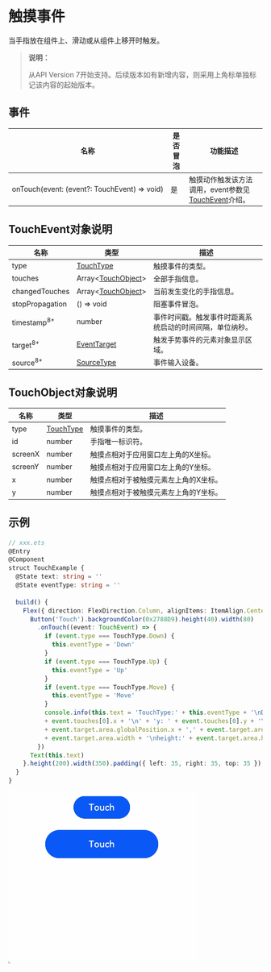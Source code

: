 # 触摸事件

当手指放在组件上、滑动或从组件上移开时触发。

> **说明：**
>
> 从API Version 7开始支持。后续版本如有新增内容，则采用上角标单独标记该内容的起始版本。


## 事件

| 名称                                                         | 是否冒泡 | 功能描述                                                     |
| ------------------------------------------------------------ | -------- | ------------------------------------------------------------ |
| onTouch(event:&nbsp;(event?:&nbsp;TouchEvent)&nbsp;=&gt;&nbsp;void) | 是       | 触摸动作触发该方法调用，event参数见[TouchEvent](#touchevent对象说明)介绍。 |


## TouchEvent对象说明

| 名称                | 类型                                       | 描述           |
| ------------------- | ---------------------------------------- | ------------ |
| type                | [TouchType](ts-appendix-enums.md#touchtype)      | 触摸事件的类型。     |
| touches             | Array&lt;[TouchObject](#touchobject对象说明)&gt; | 全部手指信息。      |
| changedTouches      | Array&lt;[TouchObject](#touchobject对象说明)&gt; | 当前发生变化的手指信息。 |
| stopPropagation      | () => void | 阻塞事件冒泡。 |
| timestamp<sup>8+</sup> | number | 事件时间戳。触发事件时距离系统启动的时间间隔，单位纳秒。 |
| target<sup>8+</sup> | [EventTarget](ts-universal-events-click.md) | 触发手势事件的元素对象显示区域。 |
| source<sup>8+</sup> | [SourceType](ts-gesture-settings.md) | 事件输入设备。 |


## TouchObject对象说明

| 名称    | 类型                                        | 描述                                  |
| ------- | ------------------------------------------- | ------------------------------------- |
| type    | [TouchType](ts-appendix-enums.md#touchtype) | 触摸事件的类型。                      |
| id      | number                                      | 手指唯一标识符。                      |
| screenX | number                                      | 触摸点相对于应用窗口左上角的X坐标。   |
| screenY | number                                      | 触摸点相对于应用窗口左上角的Y坐标。   |
| x       | number                                      | 触摸点相对于被触摸元素左上角的X坐标。 |
| y       | number                                      | 触摸点相对于被触摸元素左上角的Y坐标。 |

## 示例

```ts
// xxx.ets
@Entry
@Component
struct TouchExample {
  @State text: string = ''
  @State eventType: string = ''

  build() {
    Flex({ direction: FlexDirection.Column, alignItems: ItemAlign.Center, justifyContent: FlexAlign.SpaceBetween }) {
      Button('Touch').backgroundColor(0x2788D9).height(40).width(80)
        .onTouch((event: TouchEvent) => {
          if (event.type === TouchType.Down) {
            this.eventType = 'Down'
          }
          if (event.type === TouchType.Up) {
            this.eventType = 'Up'
          }
          if (event.type === TouchType.Move) {
            this.eventType = 'Move'
          }
          console.info(this.text = 'TouchType:' + this.eventType + '\nDistance between touch point and touch element:\nx: '
          + event.touches[0].x + '\n' + 'y: ' + event.touches[0].y + '\ncomponent globalPos:('
          + event.target.area.globalPosition.x + ',' + event.target.area.globalPosition.y + ')\nwidth:'
          + event.target.area.width + '\nheight:' + event.target.area.height)
        })
      Text(this.text)
    }.height(200).width(350).padding({ left: 35, right: 35, top: 35 })
  }
}
```

![zh-cn_image_0000001209874754](figures/zh-cn_image_0000001209874754.gif)
